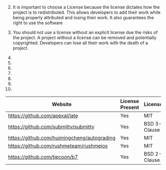 
2) It is important to choose a License because the license dictates how the project is to redistributed. This allows developers to add their work while being properly attributed and losing their work. It also guarantees the right to use the software

3) You should not use a license without an explicit license due the risks of the project. A project without a license can be removed and potentially copyrighted. Developers can lose all their work with the death of a project.

4)

5)

6)

7)

8)

9)

10)
|  Website | License Present  | License  |
|---|---|---|
|  https://github.com/apexal/late | Yes  | MIT  |
|  https://github.com/submitty/submitty | Yes  | BSD 3-Clause  |
|  https://github.com/huimingcheng/autograding | Yes  | MIT  |
|  https://github.com/rushmeteam/rushmeios | Yes  | MIT  |
|  https://github.com/tiecoon/b7 | Yes  | BSD 2-Clause  |
